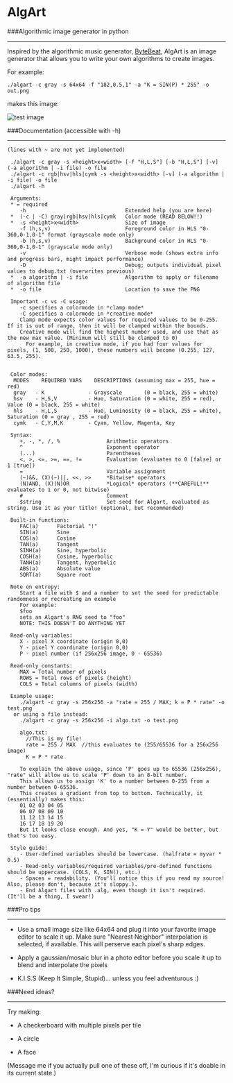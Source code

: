 # AlgArt
###Algorithmic image generator in python
____

Inspired by the algorithmic music generator, [ByteBeat](http://canonical.org/~kragen/bytebeat/), AlgArt is an image generator that allows you to write your own algorithms to create images.

For example:


```
./algart -c gray -s 64x64 -f "182,0.5,1" -a "K = SIN(P) * 255" -o out.png
```

makes this image:

![test image](http://i.imgur.com/8FjIhfI.png)


###Documentation (accessible with -h)
____

```
(lines with ~ are not yet implemented)
 
 ./algart -c gray -s <height>x<width> [-f "H,L,S"] [-b "H,L,S"] [-v] (-a algorithm | -i file) -o file
 ./algart -c rgb|hsv|hls|cymk -s <height>x<width> [-v] (-a algorithm | -i file) -o file
 ./algart -h
 
 Arguments:
 * = required
    -h                                Extended help (you are here)
 *  (-c | -C) gray|rgb|hsv|hls|cymk   Color mode (READ BELOW!!)
 *  -s <height>x<width>               Size of image
    -f (h,s,v)                        Foreground color in HLS "0-360,0-1,0-1" format (grayscale mode only)
    -b (h,s,v)                        Background color in HLS "0-360,0-1,0-1" (grayscale mode only)
    -v                                Verbose mode (shows extra info and progress bars, might impact performance)
    -D                                Debug; outputs individual pixel values to debug.txt (overwrites previous)
 *  -a algorithm | -i file            Algorithm to apply or filename of algorithm file
 *  -o file                           Location to save the PNG

 Important -c vs -C usage:
    -c specifies a colormode in *clamp mode*
    -C specifies a colormode in *creative mode*
    Clamp mode expects color values for required values to be 0-255. If it is out of range, then it will be clamped within the bounds.
    Creative mode will find the highest number used, and use that as the new max value. (Minimum will still be clamped to 0)
      For example, in creative mode, if you had four values for pixels, (1, 500, 250, 1000), these numbers will become (0.255, 127, 63.5, 255).


 Color modes:
  MODES    REQUIRED VARS    DESCRIPTIONS (assuming max = 255, hue = red)
  gray   - K              - Grayscale       (0 = black, 255 = white)
  hsv    - H,S,V          - Hue, Saturation (0 = white, 255 = red), Value (0 = black, 255 = white)
  hls    - H,L,S          - Hue, Luminosity (0 = black, 255 = white), Saturation (0 = gray , 255 = red)
  cymk   - C,Y,M,K        - Cyan, Yellow, Magenta, Key

 Syntax:
    +, -, *, /, %               Arithmetic operators
    ^                           Exponent operator
    (...)                       Parentheses
    <, >, <=, >=, ==, !=        Evaluation (evaluates to 0 [false] or 1 [true])
    =                           Variable assignment
    (~)&&, (X)(~)||, <<, >>     *Bitwise* operators
    (N)AND, (X)(N)OR            *Logical* operators (**CAREFUL!** evaluates to 1 or 0, not bitwise)
    #                           Comment
    $string                     Set seed for Algart, evaluated as string. Use it as your title! (optional, but recommended)
    
 Built-in functions:
    FAC(a)      Factorial "!"
    SIN(a)      Sine
    COS(a)      Cosine
    TAN(a)      Tangent
    SINH(a)     Sine, hyperbolic
    COSH(a)     Cosine, hyperbolic
    TANH(a)     Tangent, hyperbolic
    ABS(a)      Absolute value
    SQRT(a)     Square root
    
 Note on entropy:
    Start a file with $ and a number to set the seed for predictable randomness or recreating an example
    For example:
    $foo
    sets an Algart's RNG seed to "foo"
    NOTE: THIS DOESN'T DO ANYTHING YET
 
 Read-only variables:
    X - pixel X coordinate (origin 0,0)
    Y - pixel Y coordinate (origin 0,0)
    P - pixel number (if 256x256 image, 0 - 65536)

 Read-only constants:
    MAX = Total number of pixels
    ROWS = Total rows of pixels (height)
    COLS = Total columns of pixels (width)

 Example usage:
    ./algart -c gray -s 256x256 -a "rate = 255 / MAX; k = P * rate" -o test.png
  or using a file instead:   
    ./algart -c gray -s 256x256 -i algo.txt -o test.png
    
    algo.txt:
      //This is my file!
      rate = 255 / MAX  //this evaluates to (255/65536 for a 256x256 image)
      K = P * rate
      
    To explain the above usage, since 'P' goes up to 65536 (256x256), "rate" will allow us to scale 'P' down to an 8-bit number.
    This allows us to assign 'K' to a number between 0-255 from a number between 0-65536.
    This creates a gradient from top to bottom. Technically, it (essentially) makes this:
    01 02 03 04 05
    06 07 08 09 10
    11 12 13 14 15
    16 17 18 19 20
    But it looks close enough. And yes, "K = Y" would be better, but that's too easy.
    
 Style guide:
    - User-defined variables should be lowercase. (halfrate = myvar * 0.5)
    - Read-only variables/required variables/pre-defined functions should be uppercase. (COLS, K, SIN(), etc.)
    - Spaces = readability. (You'll notice this if you read my source! Also, please don't, because it's sloppy.).
    - End Algart files with .alg, even though it isn't required. (It'll be a thing, I swear!)  
```

###Pro tips
____

* Use a small image size like 64x64 and plug it into your favorite image editor to scale it up. Make sure "Nearest Neighbor" interpolation is selected, if available. This will perserve each pixel's sharp edges.

* Apply a gaussian/mosaic blur in a photo editor before you scale it up to blend and interpolate the pixels

* K.I.S.S (Keep It Simple, Stupid)... unless you feel adventurous :)

###Need ideas?
____

Try making:

* A checkerboard with multiple pixels per tile

* A circle

* A face

(Message me if you actually pull one of these off, I'm curious if it's doable in its current state.)
